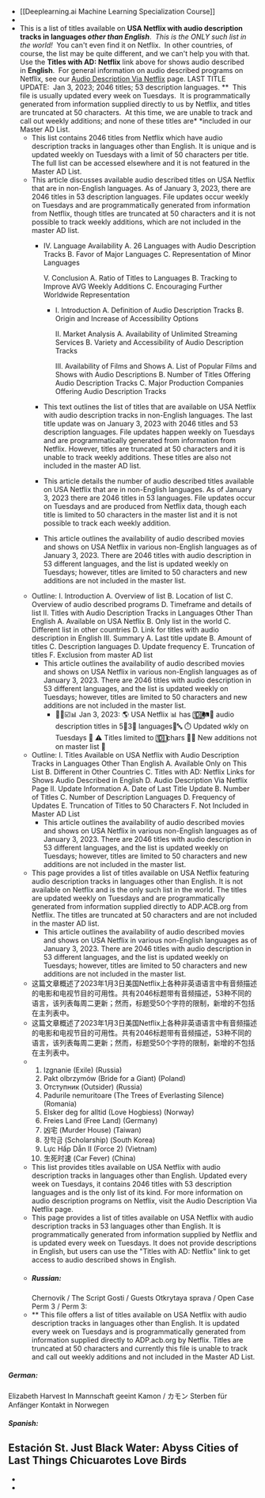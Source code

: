 - [[Deeplearning.ai Machine Learning Specialization Course]]
-
- This is a list of titles available on **USA Netflix with audio description tracks in languages *other than English***.  *This is the ONLY such list in the world!*  You can't even find it on Netflix.  In other countries, of course, the list may be quite different, and we can't help you with that.  Use the **Titles with AD: Netflix** link above for shows audio described in **English**.  For general information on audio described programs on Netflix, see our [Audio Description Via Netflix](https://adp.acb.org/netflix.html) page.
  LAST TITLE UPDATE:  Jan 3, 2023; 2046 titles; 53 description languages. **  This file is usually updated every week on Tuesdays.  It is programmatically generated from information supplied directly to us by Netflix, and titles are truncated at 50 characters.  At this time, we are unable to track and call out weekly additions; and none of these titles are* *included in our Master AD List.
	- This list contains 2046 titles from Netflix which have audio description tracks in languages other than English. It is unique and is updated weekly on Tuesdays with a limit of 50 characters per title. The full list can be accessed elsewhere and it is not featured in the Master AD List.
	- This article discusses available audio described titles on USA Netflix that are in non-English languages. As of January 3, 2023, there are 2046 titles in 53 description languages. File updates occur weekly on Tuesdays and are programmatically generated from information from Netflix, though titles are truncated at 50 characters and it is not possible to track weekly additions, which are not included in the master AD list.
		- IV. Language Availability 
		  A. 26 Languages with Audio Description Tracks 
		  B. Favor of Major Languages 
		  C. Representation of Minor Languages 
		  
		  V. Conclusion 
		  A. Ratio of Titles to Languages 
		  B. Tracking to Improve AVG Weekly Additions 
		  C. Encouraging Further Worldwide Representation
			- I. Introduction 
			  A. Definition of Audio Description Tracks 
			  B. Origin and Increase of Accessibility Options 
			  
			  II. Market Analysis 
			  A. Availability of Unlimited Streaming Services 
			  B. Variety and Accessibility of Audio Description Tracks 
			  
			  III. Availability of Films and Shows 
			  A. List of Popular Films and Shows with Audio Descriptions 
			  B. Number of Titles Offering Audio Description Tracks 
			  C. Major Production Companies Offering Audio Description Tracks
		- This text outlines the list of titles that are available on USA Netflix with audio description tracks in non-English languages. The last title update was on January 3, 2023 with 2046 titles and 53 description languages. File updates happen weekly on Tuesdays and are programmatically generated from information from Netflix. However, titles are truncated at 50 characters and it is unable to track weekly additions. These titles are also not included in the master AD list.
		- This article details the number of audio described titles available on USA Netflix that are in non-English languages. As of January 3, 2023 there are 2046 titles in 53 languages. File updates occur on Tuesdays and are produced from Netflix data, though each title is limited to 50 characters in the master list and it is not possible to track each weekly addition.
		- This article outlines the availability of audio described movies and shows on USA Netflix in various non-English languages as of January 3, 2023. There are 2046 titles with audio description in 53 different languages, and the list is updated weekly on Tuesdays; however, titles are limited to 50 characters and new additions are not included in the master list.
	- Outline:
	  I. Introduction 
	      A. Overview of list 
	      B. Location of list 
	      C. Overview of audio described programs 
	      D. Timeframe and details of list 
	  II. Titles with Audio Description Tracks in Languages Other Than English 
	      A. Available on USA Netflix 
	      B. Only list in the world 
	      C. Different list in other countries 
	      D. Link for titles with audio description in English 
	  III. Summary 
	      A. Last title update 
	      B. Amount of titles 
	      C. Description languages 
	      D. Update frequency 
	      E. Truncation of titles 
	      F. Exclusion from master AD list
		- This article outlines the availability of audio described movies and shows on USA Netflix in various non-English languages as of January 3, 2023. There are 2046 titles with audio description in 53 different languages, and the list is updated weekly on Tuesdays; however, titles are limited to 50 characters and new additions are not included in the master list.
			- 👤🎥☑️📊 Jan 3, 2023: 🌎 USA Netflix 📊 has 🔟⃣🛤📝 audio description titles in 5⃣3⃣ languages🗣🔤  ⏱️ Updated wkly on Tuesdays 📆 ⚠️ Titles limited to 🔟⃣ chars 🙅‍♀️ New additions not on master list 📝
	- Outline: 
	  I. Titles Available on USA Netflix with Audio Description Tracks in Languages Other Than English
	  A. Available Only on This List 
	  B. Different in Other Countries 
	  C. Titles with AD: Netflix Links for Shows Audio Described in English
	  D. Audio Description Via Netflix Page 
	  II. Update Information 
	  A. Date of Last Title Update 
	  B. Number of Titles 
	  C. Number of Description Languages 
	  D. Frequency of Updates 
	  E. Truncation of Titles to 50 Characters 
	  F. Not Included in Master AD List
		- This article outlines the availability of audio described movies and shows on USA Netflix in various non-English languages as of January 3, 2023. There are 2046 titles with audio description in 53 different languages, and the list is updated weekly on Tuesdays; however, titles are limited to 50 characters and new additions are not included in the master list.
	- This page provides a list of titles available on USA Netflix featuring audio description tracks in languages other than English. It is not available on Netflix and is the only such list in the world. The titles are updated weekly on Tuesdays and are programmatically generated from information supplied directly to ADP.ACB.org from Netflix. The titles are truncated at 50 characters and are not included in the master AD list.
		- This article outlines the availability of audio described movies and shows on USA Netflix in various non-English languages as of January 3, 2023. There are 2046 titles with audio description in 53 different languages, and the list is updated weekly on Tuesdays; however, titles are limited to 50 characters and new additions are not included in the master list.
	- 这篇文章概述了2023年1月3日美国Netflix上各种非英语语言中有音频描述的电影和电视节目的可用性。共有2046标题带有音频描述，53种不同的语言，该列表每周二更新；然而，标题受50个字符的限制，新增的不包括在主列表中。
	- 这篇文章概述了2023年1月3日美国Netflix上各种非英语语言中有音频描述的电影和电视节目的可用性。共有2046标题带有音频描述，53种不同的语言，该列表每周二更新；然而，标题受50个字符的限制，新增的不包括在主列表中。
	- 1. Izgnanie (Exile) (Russia)
	  2. Pakt olbrzymów (Bride for a Giant) (Poland)
	  3. Отступник (Outsider) (Russia)
	  4. Padurile nemuritoare (The Trees of Everlasting Silence) (Romania)
	  5. Elsker deg for alltid (Love Hogbiess) (Norway)
	  6. Freies Land (Free Land) (Germany)
	  7. 凶宅 (Murder House) (Taiwan)
	  8. 장학금 (Scholarship) (South Korea)
	  9. Lực Hấp Dẫn II (Force 2) (Vietnam)
	  10. 生死时速 (Car Fever) (China)
	- This list provides titles available on USA Netflix with audio description tracks in languages other than English. Updated every week on Tuesdays, it contains 2046 titles with 53 description languages and is the only list of its kind. For more information on audio description programs on Netflix, visit the Audio Description Via Netflix page.
	- This page provides a list of titles available on USA Netflix with audio description tracks in 53 languages other than English. It is programmatically generated from information supplied by Netflix and is updated every week on Tuesdays. It does not provide descriptions in English, but users can use the "Titles with AD: Netflix" link to get access to audio described shows in English.
	- ##### Russian:
	  Chernovik / The Script
	  Gosti / Guests
	  Otkrytaya sprava / Open Case
	  Perm 3 / Perm 3:
	- **
	  This file offers a list of titles available on USA Netflix with audio description tracks in languages other than English. It is updated every week on Tuesdays and is programmatically generated from information supplied directly to ADP.acb.org by Netflix. Titles are truncated at 50 characters and currently this file is unable to track and call out weekly additions and not included in the Master AD List.
##### German:
 Elizabeth Harvest
 In Mannschaft geeint
 Kamon / カモン
 Sterben für Anfänger
 Kontakt in Norwegen
##### Spanish:
 Estación St. Just
 Black Water: Abyss
 Cities of Last Things
 Chicuarotes
 Love Birds
-
-
-
